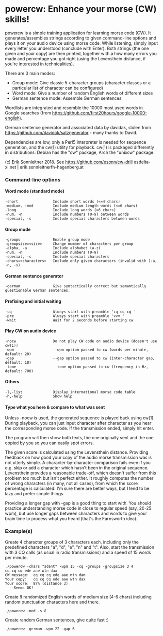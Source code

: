 # powercw: Enhance your morse (CW) skills!

powercw is a simple training application for learning morse code (CW). It
generates/assembles strings according to given command-line options and plays it
on your audio device using morse code. While listening, simply input every
letter you understood (conclude with Enter). Both strings (the one given and
your copy) are then printed, together with a how many errors you made and
percentage you got right (using the Levensthein distance, if you're interested
in technicalities).

There are 3 main modes:
* Group mode: Give classic 5-character groups (character classes or 
    a particular list of character can be configured)
* Word mode: Give a number of random English words of different sizes
* German sentence mode: Assemble German sentences

Wordlists are integrated and resemble the 10000 most used words in Google
searches (from https://github.com/first20hours/google-10000-english).

German sentence generator and associated data by davidak, stolen from
https://github.com/davidak/satzgenerator - many thanks to David.

Dependencies are low, only a Perl5 interpreter is needed for sequence
generation, and the cw(1) utility for playback. cw(1) is packaged 
differently in distributions: Debian has the "cw" package, Arch the "unixcw"
package.

(c) Erik Sonnleitner 2018. See https://github.com/esonn/cw-drill
    es<at>delta-xi.net | erik.sonnleitner<at>fh-hagenberg.at


### Command-line options
#### Word mode (standard mode)
    -short                Include short words (<=4 chars)
    -medium, -med         Include medium length words (<=6 chars)
    -long                 Include long words (>6 chars)
    -num, -n              Include numbers (0-9) between words
    -special, -s          Include special characters between words

#### Group mode
    -groups               Enable group mode
    -groupsize=<size>     Change number of characters per group
    -alpha, -a            Include alphabet (a-z)
    -num, -n              Include numbers (0-9)
    -special, -s          Include special characters
    -chars=<characters>   Include only given characters (invalid with (-a, -n, -s)

#### German sentence generator
    -german               Give syntactically correct but semantically questionable German sentences.

#### Prefixing and initial waiting
    -cq                   Always start with preamble 'cq cq cq '
    -pre                  Always start with preamble 'vvv '
    -wait                 Wait for 2 seconds before starting cw

#### Play CW on audio device
    -nocw                 Do not play CW code on audio device (doesn't use cw(1))
    -wpm                  --wpm option passed to cw (words per minute, default: 20)
    -gap                  --gap option passed to cw (inter-character gap, default: 10)
    -tone                 --tone option passed to cw (frequency in Hz, default: 700)

#### Others
    -l,-list              Display international morse code table
    -h,-help              Show help


#### Type what you here & compare to what was sent
Unless -nocw is used, the generated sequence is played back using cw(1). During
playback, you can just input character after character as you hear the
corresponding morse code. If the transmission ended, simply hit enter.

The program will then show both texts, the one originally sent and the one
copied by you so you can easily spot errors.

The given score is calculated using the Levensthein distance. Providing feedback
on how good your copy of the audio morse transmission was is not utterly simple.
A character-by-character comparison fails even if you e.g. skip or add
a character which hasn't been in the original sequence. Levensthein provides
a reasonable trade-off, which doesn't suffer from this problem too much but
isn't perfect either. It roughly computes the number of wrong characters (in
many, not all cases), from which the score percentage is calculated.
I'm sure there are better ways, but I tend to be lazy and prefer simple things.

Providing a longer gap with -gap is a good thing to start with. You should
practice understanding morse code in close to regular speed (say, 20-25 wpm),
but use longer gaps between characters and words to give your brain time to
process what you heard (that's the Farnsworth idea).

### Example(s)
Greate 4 character groups of 3 characters each, including only the predefined
characters "a", "d", "e", "n" and "t". Also, start the transmission with
3 CQ calls (as usual in radio transmissions) and a speed of 15 words per
minute.

    ./powercw -chars "adent" -wpm 15 -cq -groups -groupsize 3 4
    cq cq cq ede aae wtn dax 
    CW message:  cq cq cq ede aae ntn dan
    Your copy:   cq cq cq ede aae wtn dax 
    Your score:  87% (distance 3)
      --Seems OK!

Create 8 randomized English words of medium size (4-6 chars) including random
punctuation characters here and there.

    ./powercw -med -s 8

Create random German sentences, give quite fast :)

    ./powercw -german -wpm 22 -gap 6

